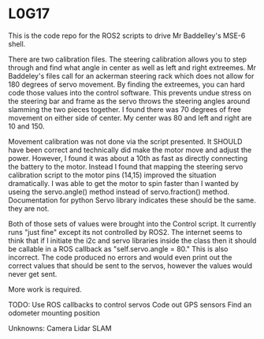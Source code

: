 # L0G17
This is the code repo for the ROS2 scripts to drive Mr Baddelley's MSE-6 shell.

There are two calibration files. The steering calibration allows you to step through and find what angle in center as well as left and right extreemes. Mr Baddeley's files call for an ackerman steering rack which does not allow for 180 degrees of servo movement. By finding the extreemes, you can hard code those values into the control software. This prevents undue stress on the steering bar and frame as the servo throws the steering angles around slamming the two pieces together. I found there was 70 degrees of free movement on either side of center. My center was 80 and left and right are 10 and 150. 

Movement calibration was not done via the script presented. It SHOULD have been correct and technically did make the motor move and adjust the power. However, I found it was about a 10th as fast as directly connecting the battery to the motor. Instead I found that mapping the steering servo calibration script to the motor pins (14,15) improved the situation dramatically. I was able to get the motor to spin faster than I wanted by useing the servo.angle() method instead of servo.fraction() method. Documentation for python Servo library indicates these should be the same. they are not. 

Both of those sets of values were brought into the Control script. It currently runs "just fine" except its not controlled by ROS2. The internet seems to think that if I initiate the i2c and servo libraries inside the class then it should be callable in a ROS callback as "self.servo.angle = 80." This is also incorrect. The code produced no errors and would even print out the correct values that should be sent to the servos, however the values would never get sent. 

More work is required. 

TODO:
Use ROS callbacks to control servos
Code out GPS sensors
Find an odometer mounting position

Unknowns:
Camera
Lidar
SLAM
